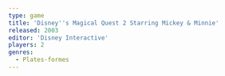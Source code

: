 ```yaml
---
type: game
title: 'Disney''s Magical Quest 2 Starring Mickey & Minnie'
released: 2003
editor: 'Disney Interactive'
players: 2
genres:
  - Plates-formes
---
```

